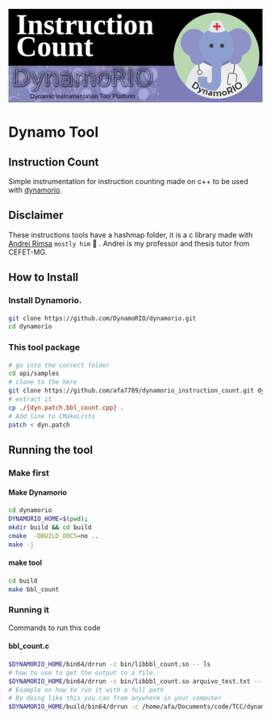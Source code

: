 ![!Theme Image](resources/tool_header.png)
# Dynamo Tool
## Instruction Count 
Simple instrumentation for instruction counting made on c++ to be used with [dynamorio](https://dynamorio.org/).

## Disclaimer

These instructions tools have a hashmap folder, it is a c library made with [Andrei Rimsa](http://rimsa.com.br/page/) `mostly him` :rofl: . Andrei is my professor and thesis tutor from CEFET-MG.

## How to Install

### Install Dynamorio.

```bash
git clone https://github.com/DynamoRIO/dynamorio.git
cd dynamorio
```

### This tool package

```bash
# go into the correct folder
cd api/samples
# clone to the here
git clone https://github.com/afa7789/dynamorio_instruction_count.git dynamo_tool
# extract it
cp ./{dyn.patch,bbl_count.cpp} .
# Add line to CMakeLists
patch < dyn.patch
```
## Running the tool

### Make first

#### Make Dynamorio

```bash
cd dynamorio
DYNAMORIO_HOME=$(pwd);
mkdir build && cd build
cmake  -DBUILD_DOCS=no ..
make -j
```

#### make tool

```bash
cd build
make bbl_count
```
### Running it
Commands to run this code
#### bbl_count.c

```bash
$DYNAMORIO_HOME/bin64/drrun -c bin/libbbl_count.so -- ls 
# how to use to get the output to a file.
$DYNAMORIO_HOME/bin64/drrun -c bin/libbbl_count.so arquivo_test.txt -- ls 
# Example on how to run it with a full path
# By doing like this you can from anywhere in your computer
$DYNAMORIO_HOME/build/bin64/drrun -c /home/afa/Documents/code/TCC/dynamorio/dynamorio/build/api/samples/../bin/libbbl_count.so -- ls 
```
